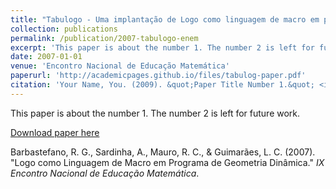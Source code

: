```yaml
---
title: "Tabulogo - Uma implantação de Logo como linguagem de macro em programa de geometria dinâmica"
collection: publications
permalink: /publication/2007-tabulogo-enem
excerpt: 'This paper is about the number 1. The number 2 is left for future work.'
date: 2007-01-01
venue: 'Encontro Nacional de Educação Matemática'
paperurl: 'http://academicpages.github.io/files/tabulog-paper.pdf'
citation: 'Your Name, You. (2009). &quot;Paper Title Number 1.&quot; <i>Journal 1</i>. 1(1).'
---
```

This paper is about the number 1. The number 2 is left for future work.

[Download paper here](http://academicpages.github.io/files/tabulog-paper.pdf)

Barbastefano, R. G., Sardinha, A., Mauro, R. C., & Guimarães, L. C. (2007). "Logo como Linguagem de Macro em Programa de Geometria Dinâmica." <i>IX Encontro Nacional de Educação Matemática</i>.